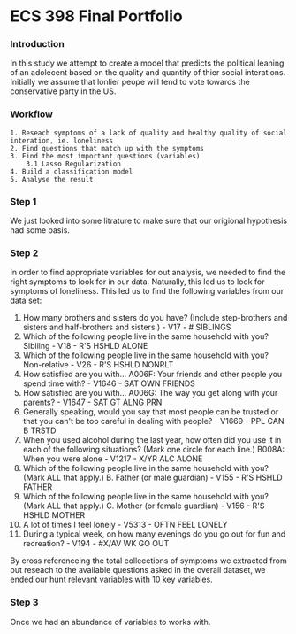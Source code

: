 # ECS 398 Final Portfolio 


### Introduction
In this study we attempt to create a model that predicts the political leaning of an adolecent 
based on the quality and quantity of thier social interations. Initially we assume that lonlier 
peope will tend to vote towards the conservative party in the US. 

### Workflow 
    1. Reseach symptoms of a lack of quality and healthy quality of social interation, ie. loneliness
    2. Find questions that match up with the symptoms
    3. Find the most important questions (variables) 
        3.1 Lasso Regularization
    4. Build a classification model 
    5. Analyse the result

### Step 1
We just looked into some litrature to make sure that our origional hypothesis had some basis. 

### Step 2

In order to find appropriate variables for out analysis, we needed to find the right symptoms 
to look for in our data. Naturally, this led us to look for symptoms of loneliness. This led 
us to find the following variables from our data set:

1. How many brothers and sisters do you have? (Include step-brothers and sisters and half-brothers and sisters.) - V17 - # SIBLINGS
2. Which of the following people live in the same household with you? Sibiling - V18 - R'S HSHLD ALONE
3. Which of the following people live in the same household with you? Non-relative - V26 - R'S HSHLD NONRLT
4. How satisfied are you with... A006F: Your friends and other people you spend time with? - V1646 - SAT OWN FRIENDS
5. How satisfied are you with... A006G: The way you get along with your parents? - V1647 - SAT GT ALNG PRN
6. Generally speaking, would you say that most people can be trusted or 
that you can't be too careful in dealing with people? -  V1669 - PPL CAN B TRSTD
7. When you used alcohol during the last year, how often did you use it in each of the following situations? 
(Mark one circle for each line.) B008A: When you were alone -  V1217 - X/YR ALC ALONE
8. Which of the following people live in the same household with you? 
(Mark ALL that apply.) B. Father (or male guardian) - V155 - R'S HSHLD FATHER
9. Which of the following people live in the same household with you? 
(Mark ALL that apply.) C. Mother (or female guardian) - V156 - R'S HSHLD MOTHER
10. A lot of times I feel lonely - V5313 - OFTN FEEL LONELY
11. During a typical week, on how many evenings do you go out for fun and recreation? - V194 - #X/AV WK GO OUT


By cross referenceing the total collecetions of symptoms we extracted from out reseach to the
available questions asked in the overall dataset, we ended our hunt relevant variables with 
10 key variables. 

### Step 3 
Once we had an abundance of variables to works with. 

